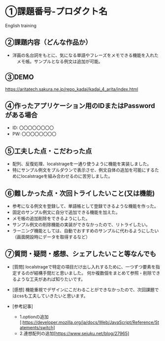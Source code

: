 # ①課題番号-プロダクト名

English training

## ②課題内容（どんな作品か）

- 洋画の名台詞をもとに、気になる単語やフレーズをメモできる機能を入れた
　メモ帳。サンプルとなる例文は追加が可能。

## ③DEMO

https://aritatech.sakura.ne.jp/repo_kadai/kadai_4_arita/index.html

## ④作ったアプリケーション用のIDまたはPasswordがある場合

- ID: 〇〇〇〇〇〇〇〇
- PW: 〇〇〇〇〇〇〇〇

## ⑤工夫した点・こだわった点

- 配列、反復処理、localstrageを一通り使うように機能を実装しました。
- 特にサンプル例文をプルダウンで表示させ、例文自体の追加を可能にするためにlocalstrageを組み合わせるのに苦労しました。
  
## ⑥難しかった点・次回トライしたいこと(又は機能)
- 参考になる例文を登録して、単語帳として登録できるような機能を作った。
- 固定のサンプル例文に自分で追加できる機能を加えた。
- メモ帳の追加削除をできるようにした。
- サンプル例文の削除機能の実装ができなかったので、リトライしたい。
- ラーニング機能としては、自動でおすすめのサンプルに代わるようにしたい
（画面開設時にデータを取得するなど）

## ⑦質問・疑問・感想、シェアしたいこと等なんでも

- [質問]
  localstrageで特定の項目だけ出し入れするために、一つずつ要素を指定するのが結構手間だと思いました。
  何か複数個をまとめて参照・削除できるような工夫があれば知りたいです。

- [感想]
  機能重視でデザインにこだわることができなかったので、次回課題ではcssも工夫していきたいと思います。
  
- [参考記事]
  - 1.optionの追加 [:https://developer.mozilla.org/ja/docs/Web/JavaScript/Reference/Statements/switch]
  - 2.連想配列の追加[https://www.sejuku.net/blog/27965]
